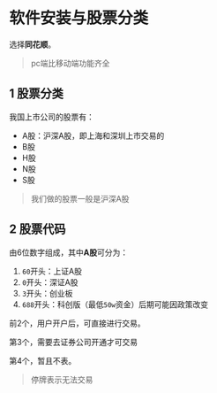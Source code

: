 # 软件安装与股票分类

选择**同花顺**。

>pc端比移动端功能齐全

## 1 股票分类

我国上市公司的股票有：

* A股：沪深A股，即上海和深圳上市交易的
* B股
* H股
* N股
* S股

>我们做的股票一般是沪深A股

## 2 股票代码

由6位数字组成，其中**A股**可分为：

1. `60`开头：上证A股
2. `0`开头：深证A股
3. `3`开头：创业板
4. `688`开头：科创版（最低`50w`资金）后期可能因政策改变

前2个，用户开户后，可直接进行交易。

第3个，需要去证券公司开通才可交易

第4个，暂且不表。

>停牌表示无法交易
